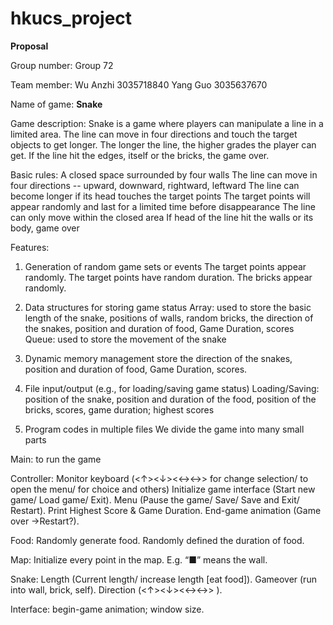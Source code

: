 # hkucs_project
**Proposal**

Group number: Group 72
 
Team member: 
Wu Anzhi 3035718840
Yang Guo 3035637670

Name of game: **Snake**
 
Game description:
Snake is a game where players can manipulate a line in a limited area. 
The line can move in four directions and touch the target objects to get longer. 
The longer the line, the higher grades the player can get. If the line hit the edges, itself or the bricks, the game over.
 
Basic rules:
A closed space surrounded by four walls
The line can move in four directions -- upward, downward, rightward, leftward
The line can become longer if its head touches the target points
The target points will appear randomly and last for a limited time before disappearance
The line can only move within the closed area
If head of the line hit the walls or its body, game over
 
Features:
1. Generation of random game sets or events
The target points appear randomly.
The target points have random duration.
The bricks appear randomly.

2. Data structures for storing game status
Array: used to store the basic length of the snake, positions of walls, random bricks, the direction of the snakes, position and duration of food, Game Duration, scores
Queue: used to store the movement of the snake
 
3. Dynamic memory management
store the direction of the snakes, position and duration of food, Game Duration, scores.

4. File input/output (e.g., for loading/saving game status)
Loading/Saving: position of the snake, position and duration of the food, position of the bricks, scores, game duration; highest scores
 
5. Program codes in multiple files
We divide the game into many small parts

Main: to run the game
 
Controller: Monitor keyboard (<↑><↓><←><→> for change selection/ <ESC> to open the menu/ <Enter> for choice and others)
Initialize game interface (Start new game/ Load game/ Exit).
Menu (Pause the game/ Save/ Save and Exit/ Restart).
Print Highest Score & Game Duration.
End-game animation (Game over →Restart?).
 
Food: Randomly generate food. Randomly defined the duration of food.
 
Map: Initialize every point in the map. E.g. “■” means the wall.
 
Snake: Length (Current length/ increase length [eat food]).
Gameover (run into wall, brick, self).
Direction (<↑><↓><←><→> ).
 
Interface: begin-game animation; window size.
